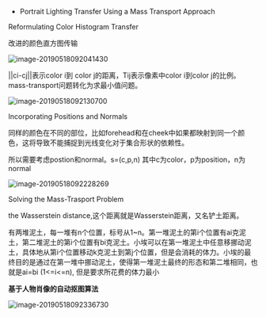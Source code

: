 - Portrait Lighting Transfer Using a Mass Transport Approach



Reformulating Color Histogram Transfer

改进的颜色直方图传输

![image-20190518092041430](/Users/leon/study/github/cs-notes/paper/image-20190518092041430.png)



||ci-cj||表示color i到 color j的距离，Tij表示像素中color i到color j的比例。   mass-transport问题转化为求最小值问题。

![image-20190518092130700](/Users/leon/study/github/cs-notes/paper/image-20190518092130700.png)

Incorporating Positions and Normals

同样的颜色在不同的部位，比如forehead和在cheek中如果都映射到同一个颜色，这将导致不能捕捉到光线变化对于集合形状的依赖性。

所以需要考虑postion和normal。s=(c,p,n) 其中c为color，p为position，n为normal

![image-20190518092228269](/Users/leon/study/github/cs-notes/paper/image-20190518092228269.png)

Solving the Mass-Trasport Problem

the Wasserstein distance,这个距离就是Wasserstein距离，又名铲土距离。

有两堆泥土，每一堆有n个位置，标号从1~n。第一堆泥土的第i个位置有ai克泥土，第二堆泥土的第i个位置有bi克泥土。小埃可以在第一堆泥土中任意移挪动泥土，具体地从第i个位置移动k克泥土到第j个位置，但是会消耗的体力。小埃的最终目的是通过在第一堆中挪动泥土，使得第一堆泥土最终的形态和第二堆相同，也就是ai=bi (1<=i<=n), 但是要求所花费的体力最小

**基于人物肖像的自动抠图算法**

![image-20190518092336730](/Users/leon/study/github/cs-notes/paper/image-20190518092336730.png)